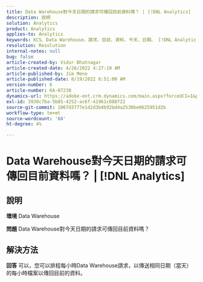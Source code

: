 ```yaml
---
title: Data Warehouse對今天日期的請求可傳回目前資料嗎？ | [!DNL Analytics]
description: 說明
solution: Analytics
product: Analytics
applies-to: Analytics
keywords: KCS、Data Warehouse、請求、目前、資料、今天、日期、 [!DNL Analytics]
resolution: Resolution
internal-notes: null
bug: false
article-created-by: Vidur Bhatnagar
article-created-date: 4/26/2022 4:27:19 AM
article-published-by: Jim Menn
article-published-date: 8/19/2022 8:51:00 AM
version-number: 6
article-number: KA-07230
dynamics-url: https://adobe-ent.crm.dynamics.com/main.aspx?forceUCI=1&pagetype=entityrecord&etn=knowledgearticle&id=2f170927-19c5-ec11-a7b6-0022480a1004
exl-id: 3930c7ba-5b85-4252-ac6f-41961c088f22
source-git-commit: 1067d3777e1d2d3b4b92bd4a2530be0625951d2b
workflow-type: tm+mt
source-wordcount: '68'
ht-degree: 4%

---
```


# Data Warehouse對今天日期的請求可傳回目前資料嗎？ | [!DNL Analytics]

## 說明


<b>環境</b>
Data Warehouse

<b>問題</b>
Data Warehouse對今天日期的請求可傳回目前資料嗎？


## 解決方法


<b>回答</b>
可以，您可以排程每小時Data Warehouse請求，以傳送相同日期（當天）的每小時檔案以傳回目前的資料。
